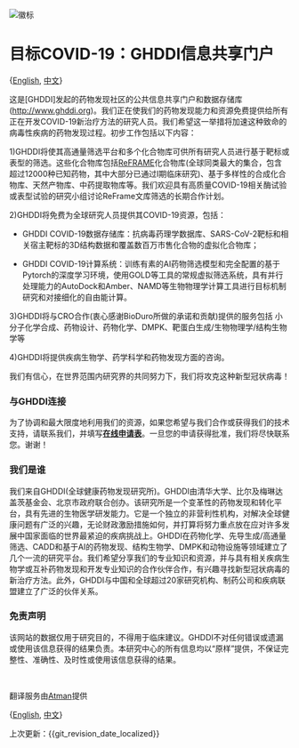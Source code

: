 ![徽标](http://www.ghddi.org/sites/all/themes/jjh/images/logob@2x.png)




# 目标COVID-19：GHDDI信息共享门户


{[English](https://ghddi-ailab.github.io/Targeting2019-nCoV/), [中文](https://ghddi-ailab.github.io/Targeting2019-nCoV/CN_index/)}


这是[GHDDI]发起的药物发现社区的公共信息共享门户和数据存储库(http://www.ghddi.org)。我们正在使我们的药物发现能力和资源免费提供给所有正在开发COVID-19新治疗方法的研究人员。我们希望这一举措将加速这种致命的病毒性疾病的药物发现过程。初步工作包括以下内容：


1)GHDDI将使其高通量筛选平台和多个化合物库可供所有研究人员进行基于靶标或表型的筛选。这些化合物库包括[ReFRAME](https://reframedb.org/)化合物库(全球同类最大的集合，包含超过12000种已知药物，其中大部分已通过I期临床研究)、基于多样性的合成化合物库、天然产物库、中药提取物库等。我们欢迎具有高质量COVID-19相关酶试验或表型试验的研究小组讨论ReFrame文库筛选的长期合作计划。


2)GHDDI将免费为全球研究人员提供其COVID-19资源，包括：


 * GHDDI COVID-19数据存储库：抗病毒药理学数据库、SARS-CoV-2靶标和相关宿主靶标的3D结构数据和覆盖数百万市售化合物的虚拟化合物库；


 * GHDDI COVID-19计算系统：训练有素的AI药物筛选模型和完全配置的基于Pytorch的深度学习环境，使用GOLD等工具的常规虚拟筛选系统，具有并行处理能力的AutoDock和Amber、NAMD等生物物理学计算工具进行目标机制研究和对接细化的自由能计算。


3)GHDDI将与CRO合作(衷心感谢BioDuro所做的承诺和贡献)提供的服务包括  小分子化学合成、药物设计、药物化学、DMPK、靶蛋白生成/生物物理学/结构生物学等


4)GHDDI将提供疾病生物学、药学科学和药物发现方面的咨询。


我们有信心，在世界范围内研究界的共同努力下，我们将攻克这种新型冠状病毒！




### 与GHDDI连接


为了协调和最大限度地利用我们的资源，如果您希望与我们合作或获得我们的技术支持，请联系我们，并填写[**在线申请表**](http://ghddionlineform.mikecrm.com/KRLHRTl)。一旦您的申请获得批准，我们将尽快联系您。谢谢！


### 我们是谁


我们来自GHDDI(全球健康药物发现研究所)。GHDDI由清华大学、比尔及梅琳达盖茨基金会、北京市政府联合创办。该研究所是一个变革性的药物发现和转化平台，具有先进的生物医学研发能力。它是一个独立的非营利性机构，对解决全球健康问题有广泛的兴趣，无论财政激励措施如何，并打算将努力重点放在应对许多发展中国家面临的世界最紧迫的疾病挑战上。GHDDI在药物化学、先导生成/高通量筛选、CADD和基于AI的药物发现、结构生物学、DMPK和动物设施等领域建立了几个一流的研究平台。我们希望分享我们的专业知识和资源，并与具有相关疾病生物学或互补药物发现和开发专业知识的合作伙伴合作，有兴趣寻找新型冠状病毒的新治疗方法。此外，GHDDI与中国和全球超过20家研究机构、制药公司和疾病联盟建立了广泛的伙伴关系。


### 免责声明


该网站的数据仅用于研究目的，不得用于临床建议。GHDDI不对任何错误或遗漏或使用该信息获得的结果负责。本研究中心的所有信息均以“原样”提供，不保证完整性、准确性、及时性或使用该信息获得的结果。




<br>

翻译服务由[Atman](https://atman360.com/)提供


{[English](https://ghddi-ailab.github.io/Targeting2019-nCoV/), [中文](https://ghddi-ailab.github.io/Targeting2019-nCoV/CN_index/)}




上次更新：{{git_revision_date_localized}}

